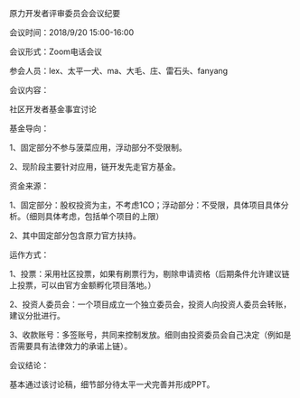 原力开发者评审委员会会议纪要

会议时间：2018/9/20 15:00-16:00

会议形式：Zoom电话会议

参会人员：lex、太平一犬、ma、大毛、庄、雷石头、fanyang

会议内容：

社区开发者基金事宜讨论

基金导向：

1、固定部分不参与菠菜应用，浮动部分不受限制。

2、现阶段主要针对应用，链开发先走官方基金。

资金来源：

1、固定部分：股权投资为主，不考虑1CO；浮动部分：不受限，具体项目具体分析。（细则具体考虑，包括单个项目的上限）

2、其中固定部分包含原力官方扶持。

运作方式：

1、投票：采用社区投票，如果有刷票行为，剔除申请资格（后期条件允许建议链上投票，可以由官方金额孵化项目落地。）

2、投资人委员会：一个项目成立一个独立委员会，投资人向投资人委员会转账，建议分批进行。

3、收款账号：多签账号，共同来控制发放。细则由投资委员会自己决定（例如是否需要具有法律效力的承诺上链）。

会议结论：

基本通过该讨论稿，细节部分待太平一犬完善并形成PPT。

